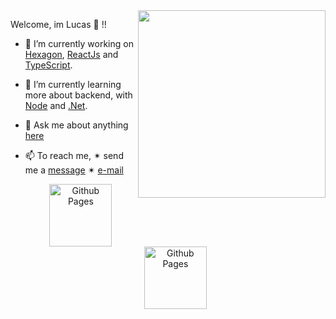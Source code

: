 <img align="right" src="https://raw.githubusercontent.com/MicaelliMedeiros/micaellimedeiros/master/image/computer-illustration.png" width="300"/>

Welcome, im Lucas 👻 !!

- 🔭 I’m currently working on [Hexagon](https://hexagon.com.br/), [ReactJs](https://pt-br.reactjs.org/) and [TypeScript](https://www.typescriptlang.org/).
- 🌱 I’m currently learning more about backend, with [Node](https://nodejs.org/en/) and [.Net](https://docs.microsoft.com/pt-br/dotnet/csharp/getting-started/introduction-to-the-csharp-language-and-the-net-framework).
- 💬 Ask me about anything [here](https://api.whatsapp.com/send?phone=5511982116039)
- 📫 To reach me, 
  ✴ send me a [message](https://api.whatsapp.com/send?phone=5511982116039)
  ✴ [e-mail](mailto:l.duarte.mk@gmail.com)
  
  <p align="center">
  <a align="center" href="linkedin.com/in/lucmkz" target="_blank">
    <img alt="Github Pages" src="https://res.cloudinary.com/dwudlwkie/image/upload/v1580429605/sdsd_qltl17.png" width="100">
  </a>
    <a align="center" href="instagram.com/lucmkz" target="_blank">
    <img alt="Github Pages" src="https://res.cloudinary.com/dwudlwkie/image/upload/v1580429605/sdsd_qltl17.png" width="100">
  </a>
  </p>
